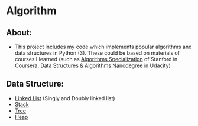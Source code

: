 # Algorithm

## About:
- This project includes my code which implements popular algorithms and data structures in Python (3). These could be based on materials of courses I learned (such as [Algorithms Specialization](https://www.coursera.org/specializations/algorithms) of Stanford in Coursera, [Data Structures & Algorithms Nanodegree](https://classroom.udacity.com/nanodegrees/nd256) in Udacity)

## Data Structure:
* [Linked List](https://github.com/tung491/algorithms/blob/master/data_structure/linked_list.py) (Singly and Doubly linked list)
* [Stack](https://github.com/tung491/algorithms/blob/master/data_structure/stack.py)
* [Tree](https://github.com/tung491/algorithms/blob/master/data_structure/tree.py)
* [Heap](https://github.com/tung491/algorithms/blob/master/data_structure/heap.py)
 